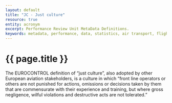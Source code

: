 ```yaml
---
layout: default
title: "JC - Just culture"
resource: true
entity: acronym
excerpt: Performance Review Unit MetaData Definitions.
keywords: metadata, performance, data, statistics, air transport, flights, europe, delay, safety
---
```

# {{ page.title }}

The EUROCONTROL definition of “just culture”, also adopted by other European aviation stakeholders, is a culture in which “front line operators or others are not punished for actions, omissions or decisions taken by them that are commensurate with their experience and training, but where gross negligence, wilful violations and destructive acts are not tolerated.”